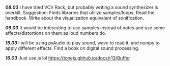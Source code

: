 ***08.03*** I have tried VCV Rack, but probably writing a sound synthesizer is overkill.
      Suggestion: Finds libraries that utilize samples/loops. Read the handbook.
                  Write about the visualization equivalent of sonification.

***09.03*** It would be interesting to use samples instead of notes and use some effects/distortions on them as loud numbers do. 

***15.03*** I will be using pyAudio to play sound, wave to read it, and numpy to apply different effects. Find a book on digital sound processing.

***16.03*** Just use js lol https://tonejs.github.io/docs/r13/Buffer